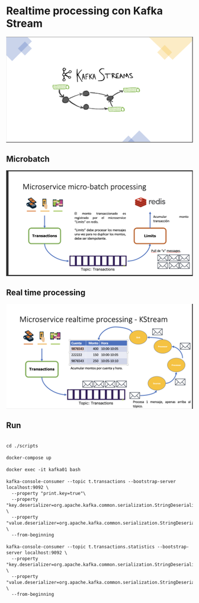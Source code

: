 
# Realtime processing con Kafka Stream

![Kafka Streams](./images/kstreams.png "Architecture")


## Microbatch
![Kafka Streams](./images/microbatch.png "Architecture")

## Real time processing
![Realtime Processing](./images/realtime.png "Realtime Processing")


## Run

```shell

cd ./scripts

docker-compose up

docker exec -it kafka01 bash

kafka-console-consumer --topic t.transactions --bootstrap-server localhost:9092 \
  --property "print.key=true"\
  --property "key.deserializer=org.apache.kafka.common.serialization.StringDeserializer" \
  --property "value.deserializer=org.apache.kafka.common.serialization.StringDeserializer" \
  --from-beginning

kafka-console-consumer --topic t.transactions.statistics --bootstrap-server localhost:9092 \
  --property "key.deserializer=org.apache.kafka.common.serialization.StringDeserializer" \
  --property "value.deserializer=org.apache.kafka.common.serialization.StringDeserializer" \
  --from-beginning  


```
